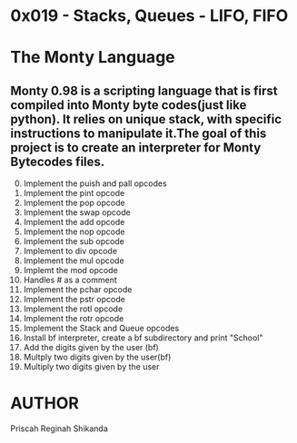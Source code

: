 # 0x019 - Stacks, Queues - LIFO, FIFO
# The Monty Language
Monty 0.98 is a scripting language that is first compiled into Monty byte codes(just like python). It relies on unique stack, with specific instructions to manipulate it.The goal of this project is to create an interpreter for Monty Bytecodes files.
--
0. Implement the puish and pall opcodes
1. Implement the pint opcode
2. Implement the pop opcode
3. Implement the swap opcode
4. Implement the add opcode
5. Implement the nop opcode
6. Implement the sub opcode
7. Implement to div opcode
8. Implement the mul opcode
9. Implemt the mod opcode
10. Handles # as a comment
11. Implement the pchar opcode
12. Implement the pstr opcode
13. Implement the rotl opcode
14. Implement the rotr opcode
15. Implement the Stack and Queue opcodes
16. Install bf interpreter, create a bf subdirectory and print "School"
17. Add the digits given by the user (bf)
18. Multply two digits given by the user(bf)
19. Multiply two digits given by the user

# AUTHOR
Priscah Reginah Shikanda
